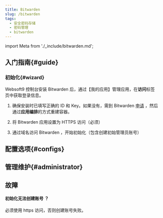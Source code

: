 ```yaml
---
title: Bitwarden
slug: /bitwarden
tags:
  - 安全密码存储
  - 密码管理
  - bitwarden
---
```


import Meta from './_include/bitwarden.md';

<Meta name="meta" />

## 入门指南{#guide}


### 初始化{#wizard}

Websoft9 控制台安装 Bitwarden 后，通过【我的应用】管理应用，在**访问**标签页中获取登录信息。  

1. 确保安装时已填写正确的 ID 和 Key。如果没有，需到 Bitwarden [申请](https://bitwarden.com/host) ，然后通过**应用编排**的方式重建容器。  

2. 将 Bitwarden 应用设置为 HTTPS 访问（必须）

3. 通过域名访问 Bitwarden ，开始初始化（包含创建初始管理员账号）


## 配置选项{#configs}

## 管理维护{#administrator}

## 故障

#### 初始化无法创建账号 ？

必须使用 https 访问，否则创建账号失败。